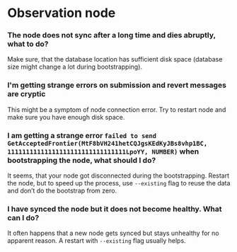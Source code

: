# Observation node

### **The node does not sync after a long time and dies abruptly, what to do?**

Make sure, that the database location has sufficient disk space (database size might change a lot during bootstrapping).

### I'm getting strange errors on submission and revert messages are cryptic

This might be a symptom of node connection error. Try to restart node and make sure you have enough disk space.

### **I am getting a strange error `failed to send GetAcceptedFrontier(MtF8bVH241hetCQJgsKEdKyJBs8vhp1BC, 11111111111111111111111111111111LpoYY, NUMBER)` when bootstrapping the node, what should I do?**

It seems, that your node got disconnected during the bootstrapping. Restart the node, but to speed up the process, use `--existing` flag to reuse the data and don’t do the bootstrap from zero.

### **I have synced the node but it does not become healthy. What can I do?**

It often happens that a new node gets synced but stays unhealthy for no apparent reason. A restart with `--existing` flag usually helps.
